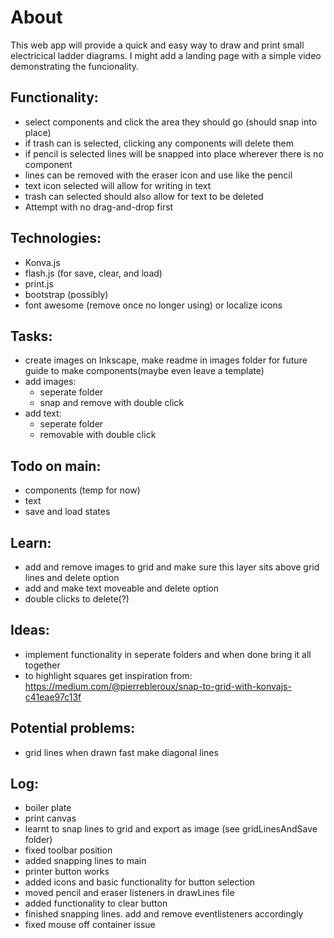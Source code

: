# About
This web app will provide a quick and easy way to draw and print small electricical ladder diagrams. I might add a landing page with a simple video demonstrating the funcionality.

## Functionality:
- select components and click the area they should go (should snap into place)
- if trash can is selected, clicking any components will delete them
- if pencil is selected lines will be snapped into place wherever there is no component
- lines can be removed with the eraser icon and use like the pencil
- text icon selected will allow for writing in text
- trash can selected should also allow for text to be deleted
- Attempt with no drag-and-drop first

## Technologies:
- Konva.js
- flash.js (for save, clear, and load)
- print.js
- bootstrap (possibly)
- font awesome (remove once no longer using) or localize icons

## Tasks:
- create images on Inkscape, make readme in images folder for future guide to make components(maybe even leave a template)
- add images:
    - seperate folder
    - snap and remove with double click
- add text:
    - seperate folder
    - removable with double click

## Todo on main:
- components (temp for now)
- text
- save and load states

## Learn:
- add and remove images to grid and make sure this layer sits above grid lines and delete option
- add and make text moveable and delete option
- double clicks to delete(?)

## Ideas:
- implement functionality in seperate folders and when done bring it all together
- to highlight squares get inspiration from: https://medium.com/@pierrebleroux/snap-to-grid-with-konvajs-c41eae97c13f

## Potential problems:
- grid lines when drawn fast make diagonal lines

## Log:
- boiler plate
- print canvas
- learnt to snap lines to grid and export as image (see gridLinesAndSave folder)
- fixed toolbar position
- added snapping lines to main
- printer button works
- added icons and basic functionality for button selection
- moved pencil and eraser listeners in drawLines file
- added functionality to clear button
- finished snapping lines. add and remove eventlisteners accordingly
- fixed mouse off container issue